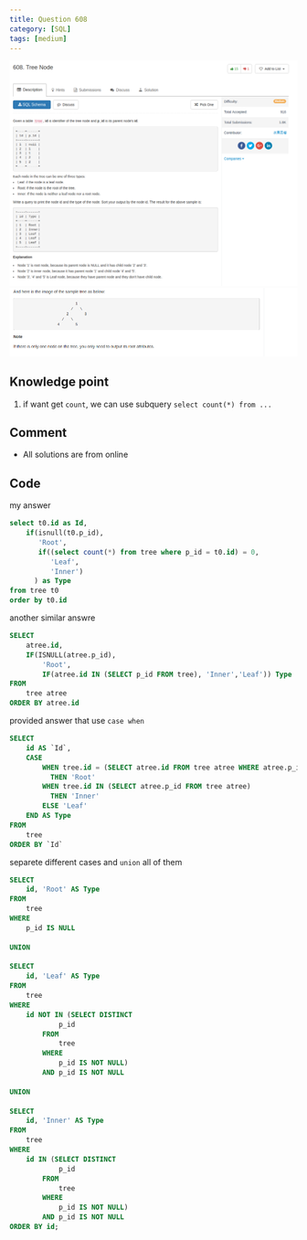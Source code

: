 ```yaml
---
title: Question 608
category: [SQL]
tags: [medium]
---
```


![Description](../Assets/Figure/question608_1.png)
![Description](../Assets/Figure/question608_2.png)


## Knowledge point

1. if want get `count`, we can use subquery `select count(*) from ...`

## Comment

- All solutions are from online


## Code

my answer

```sql
select t0.id as Id,
    if(isnull(t0.p_id),
       'Root',
       if((select count(*) from tree where p_id = t0.id) = 0,
          'Leaf',
          'Inner')
      ) as Type
from tree t0
order by t0.id
```

another similar answre

```sql
SELECT
    atree.id,
    IF(ISNULL(atree.p_id),
        'Root',
        IF(atree.id IN (SELECT p_id FROM tree), 'Inner','Leaf')) Type
FROM
    tree atree
ORDER BY atree.id
```

provided answer that use `case when`
```sql
SELECT
    id AS `Id`,
    CASE
        WHEN tree.id = (SELECT atree.id FROM tree atree WHERE atree.p_id IS NULL)
          THEN 'Root'
        WHEN tree.id IN (SELECT atree.p_id FROM tree atree)
          THEN 'Inner'
        ELSE 'Leaf'
    END AS Type
FROM
    tree
ORDER BY `Id`
```

separete different cases and `union` all of them

```sql
SELECT
    id, 'Root' AS Type
FROM
    tree
WHERE
    p_id IS NULL

UNION

SELECT
    id, 'Leaf' AS Type
FROM
    tree
WHERE
    id NOT IN (SELECT DISTINCT
            p_id
        FROM
            tree
        WHERE
            p_id IS NOT NULL)
        AND p_id IS NOT NULL

UNION

SELECT
    id, 'Inner' AS Type
FROM
    tree
WHERE
    id IN (SELECT DISTINCT
            p_id
        FROM
            tree
        WHERE
            p_id IS NOT NULL)
        AND p_id IS NOT NULL
ORDER BY id;
```

